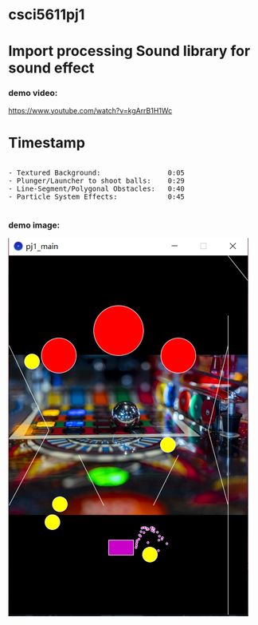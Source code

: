 # csci5611pj1
# Import processing Sound library for sound effect

### demo video:

https://www.youtube.com/watch?v=kgArrB1H1Wc

# Timestamp
<pre>

- Textured Background:                0:05
- Plunger/Launcher to shoot balls:    0:29
- Line-Segment/Polygonal Obstacles:   0:40
- Particle System Effects:            0:45
  
</pre>

### demo image:
![alt text](https://github.com/bobhansky/csci5611pj1/blob/main/img.png)
